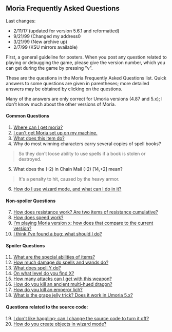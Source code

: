 ## Moria Frequently Asked Questions

Last changes:
- 2/11/17 (updated for version 5.6.1 and reformatted)
- 9/21/99 (Changed my address0
- 3/21/99 (New archive up)
- 2/7/99 (KSU mirrors available)

First, a general guideline for posters. When you post any question related to playing or debugging the game, please give the version number, which you can get during the game by pressing "v".

These are the questions in the Moria Frequently Asked Questions list. Quick answers to some questions are given in parentheses; more detailed answers may be obtained by clicking on the questions.

Many of the answers are only correct for Umoria versions (4.87 and 5.x); I don't know much about the other versions of Moria.


#### Common Questions

1. [Where can I get moria?](faq/1-Download.md)
2. [I can't get Moria set up on my machine.](faq/2-Setup.md)
3. [What does this item do?](faq/3-Items.md)
4. Why do most winning characters carry several copies of spell books?
> So they don't loose ability to use spells if a book is stolen or destroyed.
5. What does the (-2) in Chain Mail (-2) [14,+2] mean? 
> It's a penalty to hit, caused by the heavy armor.
6. [How do I use wizard mode, and what can I do in it?](faq/6-Wizard.md)


#### Non-spoiler Questions

7. [How does resistance work? Are two items of resistance cumulative?](faq/7-Resistance.md)
8. [How does speed work?](faq/8-Speed.md)
9. [I'm playing Moria version x; how does that compare to the current version?](faq/9-Versions.md)
10. [I think I've found a bug; what should I do?](faq/10-Bugs.md)

#### Spoiler Questions

11. [What are the special abilities of items?](faq/11-Special.md)
12. [How much damage do spells and wands do?](faq/12-Damage.md)
13. [What does spell Y do?](faq/13-Spells.md)
14. [On what level do you find X?](faq/14-Levels.md)
15. [How many attacks can I get with this weapon?](faq/15-Attacks.md)
16. [How do you kill an ancient multi-hued dragon?](faq/16-AMHD.md)
17. [How do you kill an emperor lich?](faq/17-Emperor-Lich.md)
18. [What is the grape jelly trick? Does it work in Umoria 5.x?](faq/18-Grape-Jelly.md)

#### Questions related to the source code:

19. [I don't like haggling; can I change the source code to turn it off?](faq/19-Haggling.md)
20. [How do you create objects in wizard mode?](faq/20-Wizard.md)